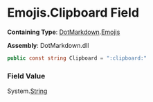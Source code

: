 # Emojis\.Clipboard Field

**Containing Type**: [DotMarkdown](../../README.md)\.[Emojis](../README.md)

**Assembly**: DotMarkdown\.dll

```csharp
public const string Clipboard = ":clipboard:"
```

### Field Value

System\.[String](https://docs.microsoft.com/en-us/dotnet/api/system.string)